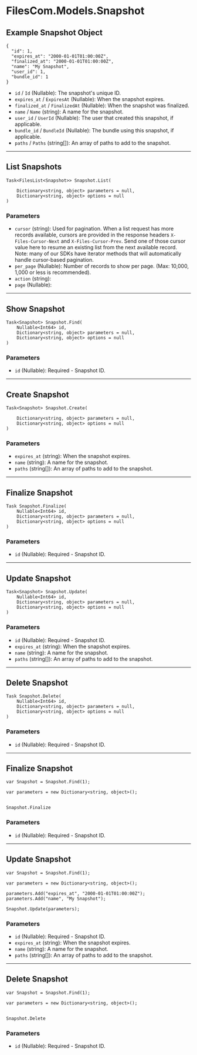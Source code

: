 # FilesCom.Models.Snapshot

## Example Snapshot Object

```
{
  "id": 1,
  "expires_at": "2000-01-01T01:00:00Z",
  "finalized_at": "2000-01-01T01:00:00Z",
  "name": "My Snapshot",
  "user_id": 1,
  "bundle_id": 1
}
```

* `id` / `Id`  (Nullable<Int64>): The snapshot's unique ID.
* `expires_at` / `ExpiresAt`  (Nullable<DateTime>): When the snapshot expires.
* `finalized_at` / `FinalizedAt`  (Nullable<DateTime>): When the snapshot was finalized.
* `name` / `Name`  (string): A name for the snapshot.
* `user_id` / `UserId`  (Nullable<Int64>): The user that created this snapshot, if applicable.
* `bundle_id` / `BundleId`  (Nullable<Int64>): The bundle using this snapshot, if applicable.
* `paths` / `Paths`  (string[]): An array of paths to add to the snapshot.


---

## List Snapshots

```
Task<FilesList<Snapshot>> Snapshot.List(
    
    Dictionary<string, object> parameters = null,
    Dictionary<string, object> options = null
)
```

### Parameters

* `cursor` (string): Used for pagination.  When a list request has more records available, cursors are provided in the response headers `X-Files-Cursor-Next` and `X-Files-Cursor-Prev`.  Send one of those cursor value here to resume an existing list from the next available record.  Note: many of our SDKs have iterator methods that will automatically handle cursor-based pagination.
* `per_page` (Nullable<Int64>): Number of records to show per page.  (Max: 10,000, 1,000 or less is recommended).
* `action` (string): 
* `page` (Nullable<Int64>): 


---

## Show Snapshot

```
Task<Snapshot> Snapshot.Find(
    Nullable<Int64> id, 
    Dictionary<string, object> parameters = null,
    Dictionary<string, object> options = null
)
```

### Parameters

* `id` (Nullable<Int64>): Required - Snapshot ID.


---

## Create Snapshot

```
Task<Snapshot> Snapshot.Create(
    
    Dictionary<string, object> parameters = null,
    Dictionary<string, object> options = null
)
```

### Parameters

* `expires_at` (string): When the snapshot expires.
* `name` (string): A name for the snapshot.
* `paths` (string[]): An array of paths to add to the snapshot.


---

## Finalize Snapshot

```
Task Snapshot.Finalize(
    Nullable<Int64> id, 
    Dictionary<string, object> parameters = null,
    Dictionary<string, object> options = null
)
```

### Parameters

* `id` (Nullable<Int64>): Required - Snapshot ID.


---

## Update Snapshot

```
Task<Snapshot> Snapshot.Update(
    Nullable<Int64> id, 
    Dictionary<string, object> parameters = null,
    Dictionary<string, object> options = null
)
```

### Parameters

* `id` (Nullable<Int64>): Required - Snapshot ID.
* `expires_at` (string): When the snapshot expires.
* `name` (string): A name for the snapshot.
* `paths` (string[]): An array of paths to add to the snapshot.


---

## Delete Snapshot

```
Task Snapshot.Delete(
    Nullable<Int64> id, 
    Dictionary<string, object> parameters = null,
    Dictionary<string, object> options = null
)
```

### Parameters

* `id` (Nullable<Int64>): Required - Snapshot ID.


---

## Finalize Snapshot

```
var Snapshot = Snapshot.Find(1);

var parameters = new Dictionary<string, object>();


Snapshot.Finalize
```

### Parameters

* `id` (Nullable<Int64>): Required - Snapshot ID.


---

## Update Snapshot

```
var Snapshot = Snapshot.Find(1);

var parameters = new Dictionary<string, object>();

parameters.Add("expires_at", "2000-01-01T01:00:00Z");
parameters.Add("name", "My Snapshot");

Snapshot.Update(parameters);
```

### Parameters

* `id` (Nullable<Int64>): Required - Snapshot ID.
* `expires_at` (string): When the snapshot expires.
* `name` (string): A name for the snapshot.
* `paths` (string[]): An array of paths to add to the snapshot.


---

## Delete Snapshot

```
var Snapshot = Snapshot.Find(1);

var parameters = new Dictionary<string, object>();


Snapshot.Delete
```

### Parameters

* `id` (Nullable<Int64>): Required - Snapshot ID.
